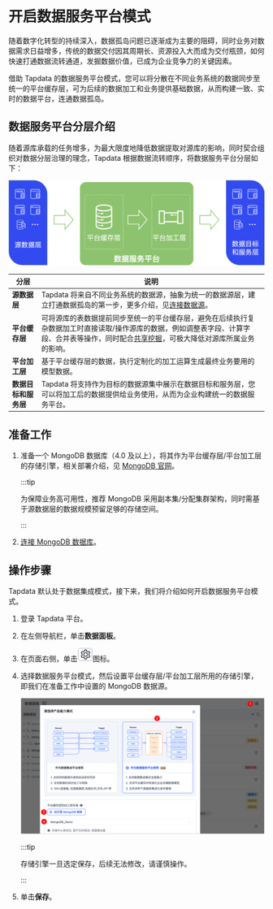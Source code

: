 # 开启数据服务平台模式

随着数字化转型的持续深入，数据孤岛问题已逐渐成为主要的阻碍，同时业务对数据需求日益增多，传统的数据交付因其周期长、资源投入大而成为交付瓶颈，如何快速打通数据流转通道，发掘数据价值，已成为企业竞争力的关键因素。

借助 Tapdata 的数据服务平台模式，您可以将分散在不同业务系统的数据同步至统一的平台缓存层，可为后续的数据加工和业务提供基础数据，从而构建一致、实时的数据平台，连通数据孤岛。



## 数据服务平台分层介绍

随着源库承载的任务增多，为最大限度地降低数据提取对源库的影响，同时契合组织对数据分层治理的理念，Tapdata 根据数据流转顺序，将数据服务平台分层如下：

![数据服务平台架构](../../../images/ldp_architecture.png)

| 分层                 | 说明                                                         |
| -------------------- | ------------------------------------------------------------ |
| **源数据层**         | Tapdata 将来自不同业务系统的数据源，抽象为统一的数据源层，建立打通数据孤岛的第一步，更多介绍，见[连接数据源](../../connect-database/README.md)。 |
| **平台缓存层**       | 可将源库的表数据提前同步至统一的平台缓存层，避免在后续执行复杂数据加工时直接读取/操作源库的数据，例如调整表字段、计算字段、合并表等操作，同时配合[共享挖掘](../../data-pipeline/share-mining.md)，可极大降低对源库所属业务的影响。 |
| **平台加工层**       | 基于平台缓存层的数据，执行定制化的加工运算生成最终业务要用的模型数据。 |
| **数据目标和服务层** | Tapdata 将支持作为目标的数据源集中展示在数据目标和服务层，您可以将加工后的数据提供给业务使用，从而为企业构建统一的数据服务平台。 |



## 准备工作

1. 准备一个 MongoDB 数据库（4.0 及以上），将其作为平台缓存层/平台加工层的存储引擎，相关部署介绍，见 [MongoDB 官网](https://www.mongodb.com/docs/manual/administration/install-on-linux/)。

   :::tip

   为保障业务高可用性，推荐 MongoDB 采用副本集/分配集群架构，同时需基于源数据层的数据规模预留足够的存储空间。

   :::

2. [连接 MongoDB 数据库](../../connect-database/certified/connect-mongodb.md)。

## 操作步骤

Tapdata 默认处于数据集成模式，接下来，我们将介绍如何开启数据服务平台模式。

1. 登录 Tapdata 平台。

2. 在左侧导航栏，单击**数据面板**。

3. 在页面右侧，单击![setting_icon](../../../images/setting_icon.png)图标。

4. 选择数据服务平台模式，然后设置平台缓存层/平台加工层所用的存储引擎，即我们在准备工作中设置的 MongoDB 数据源。

   ![开启数据服务平台模式](../../../images/enable_daas_mode.png)

   :::tip

   存储引擎一旦选定保存，后续无法修改，请谨慎操作。

   :::

5. 单击**保存**。

   

